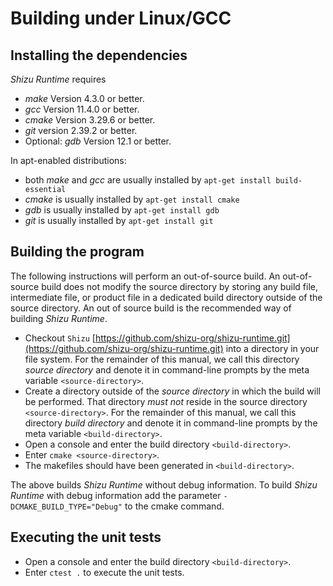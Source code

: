 # Building under Linux/GCC

## Installing the dependencies

*Shizu Runtime* requires
- *make* Version 4.3.0 or better.
- *gcc* Version 11.4.0 or better.
- *cmake* Version 3.29.6 or better.
- *git* version 2.39.2 or better.
- Optional: *gdb* Version 12.1 or better.

In apt-enabled distributions:
- both *make* and *gcc* are usually installed by `apt-get install build-essential`
- *cmake* is usually installed by `apt-get install cmake`
- *gdb* is usually installed by `apt-get install gdb`
- *git* is usually installed by `apt-get install git`

## Building the program
The following instructions will perform an out-of-source build. An out-of-source build does not modify the source directory
by storing any build file, intermediate file, or product file in a dedicated build directory outside of the source directory.
An out of source build is the recommended way of building *Shizu Runtime*.

- Checkout `Shizu` [https://github.com/shizu-org/shizu-runtime.git](https://github.com/shizu-org/shizu-runtime.git) into a directory in your file system.
  For the remainder of this manual, we call this directory *source directory* and denote it in command-line prompts by the meta variable `<source-directory>`.
- Create a directory outside of the *source directory* in which the build will be performed.
  That directory *must not* reside in the source directory `<source-directory>`.
  For the remainder of this manual, we call this directory *build directory* and denote it in command-line prompts by the meta variable `<build-directory>`.
- Open a console and enter the build directory `<build-directory>`.
- Enter `cmake <source-directory>`.
- The makefiles should have been generated in `<build-directory>`.

The above builds *Shizu Runtime* without debug information. To build *Shizu Runtime* with debug information add the parameter `-DCMAKE_BUILD_TYPE="Debug"` to the cmake command.

## Executing the unit tests
- Open a console and enter the build directory `<build-directory>`.
- Enter `ctest .` to execute the unit tests.
